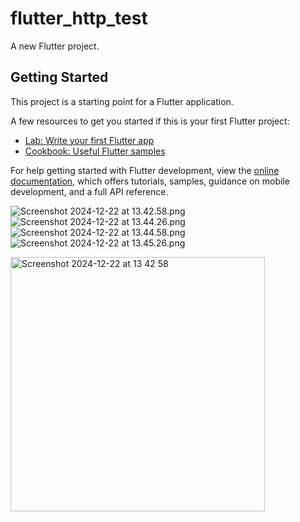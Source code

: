 # flutter_http_test

A new Flutter project.

## Getting Started

This project is a starting point for a Flutter application.

A few resources to get you started if this is your first Flutter project:

- [Lab: Write your first Flutter app](https://docs.flutter.dev/get-started/codelab)
- [Cookbook: Useful Flutter samples](https://docs.flutter.dev/cookbook)

For help getting started with Flutter development, view the
[online documentation](https://docs.flutter.dev/), which offers tutorials,
samples, guidance on mobile development, and a full API reference.

![Screenshot 2024-12-22 at 13.42.58.png](..%2F..%2FDocuments%2FScreenshot%202024-12-22%20at%2013.42.58.png)
![Screenshot 2024-12-22 at 13.44.26.png](..%2F..%2FDocuments%2FScreenshot%202024-12-22%20at%2013.44.26.png)
![Screenshot 2024-12-22 at 13.44.58.png](..%2F..%2FDocuments%2FScreenshot%202024-12-22%20at%2013.44.58.png)
![Screenshot 2024-12-22 at 13.45.26.png](..%2F..%2FDocuments%2FScreenshot%202024-12-22%20at%2013.45.26.png)

<img width="407" alt="Screenshot 2024-12-22 at 13 42 58" src="https://github.com/user-attachments/assets/7e5d8aed-ab5f-45c8-a5b2-e2737245cbda" />
